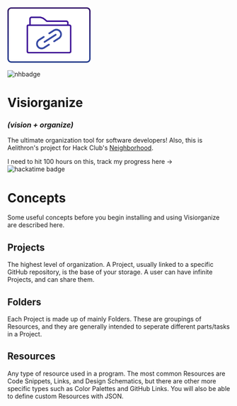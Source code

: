 <img src="public/logo.webp" height=125>

![nhbadge](https://img.shields.io/badge/made%20for%20neighborhood-bf8f73?style=for-the-badge&logo=hackclub&logoColor=ffffff)

# Visiorganize
### *(vision + organize)*
The ultimate organization tool for software developers! Also, this is Aelithron's project for Hack Club's [Neighborhood](https://neighborhood.hackclub.com).

I need to hit 100 hours on this, track my progress here ->
![hackatime badge](https://hackatime-badge.hackclub.com/U08RJ1PEM7X/visiorganize)

# Concepts
Some useful concepts before you begin installing and using Visiorganize are described here.
## Projects
The highest level of organization. A Project, usually linked to a specific GitHub repository, is the base of your storage. A user can have infinite Projects, and can share them.
## Folders
Each Project is made up of mainly Folders. These are groupings of Resources, and they are generally intended to seperate different parts/tasks in a Project.
## Resources
Any type of resource used in a program. The most common Resources are Code Snippets, Links, and Design Schematics, but there are other more specific types such as Color Palettes and GitHub Links. You will also be able to define custom Resources with JSON.
